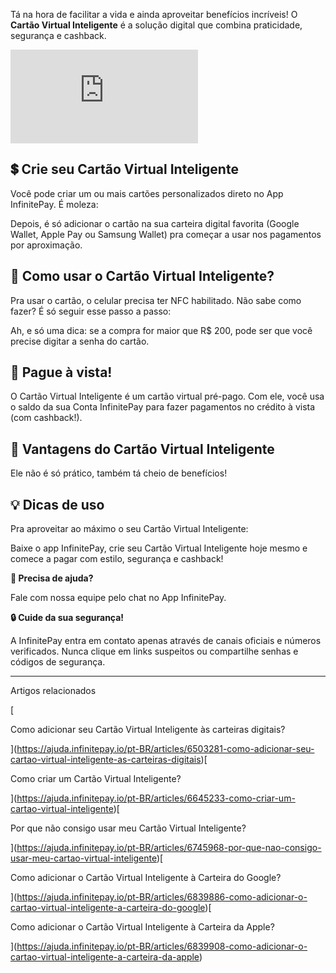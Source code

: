 Tá na hora de facilitar a vida e ainda aproveitar benefícios incríveis! O **Cartão Virtual Inteligente** é a solução digital que combina praticidade, segurança e cashback.

<iframe src="https://www.youtube.com/embed/2B6GSFzuvcs" frameborder="0" allowfullscreen="allowfullscreen"></iframe>

## **💲 Crie seu Cartão Virtual Inteligente**

Você pode criar um ou mais cartões personalizados direto no App InfinitePay. É moleza:

Depois, é só adicionar o cartão na sua carteira digital favorita (Google Wallet, Apple Pay ou Samsung Wallet) pra começar a usar nos pagamentos por aproximação.

## 💸 **Como usar o Cartão Virtual Inteligente?**

Pra usar o cartão, o celular precisa ter NFC habilitado. Não sabe como fazer? É só seguir esse passo a passo:

Ah, e só uma dica: se a compra for maior que R$ 200, pode ser que você precise digitar a senha do cartão.

## 🤑 **Pague à vista!**

O Cartão Virtual Inteligente é um cartão virtual pré-pago. Com ele, você usa o saldo da sua Conta InfinitePay para fazer pagamentos no crédito à vista (com cashback!).

## **🌟 Vantagens do Cartão Virtual Inteligente**

Ele não é só prático, também tá cheio de benefícios!

## **💡 Dicas de uso**

Pra aproveitar ao máximo o seu Cartão Virtual Inteligente:

Baixe o app InfinitePay, crie seu Cartão Virtual Inteligente hoje mesmo e comece a pagar com estilo, segurança e cashback!

**🔔 Precisa de ajuda?**

Fale com nossa equipe pelo chat no App InfinitePay.

**🔒 Cuide da sua segurança!**

A InfinitePay entra em contato apenas através de canais oficiais e números verificados. Nunca clique em links suspeitos ou compartilhe senhas e códigos de segurança.

___

Artigos relacionados

[

Como adicionar seu Cartão Virtual Inteligente às carteiras digitais?

](https://ajuda.infinitepay.io/pt-BR/articles/6503281-como-adicionar-seu-cartao-virtual-inteligente-as-carteiras-digitais)[

Como criar um Cartão Virtual Inteligente?

](https://ajuda.infinitepay.io/pt-BR/articles/6645233-como-criar-um-cartao-virtual-inteligente)[

Por que não consigo usar meu Cartão Virtual Inteligente?

](https://ajuda.infinitepay.io/pt-BR/articles/6745968-por-que-nao-consigo-usar-meu-cartao-virtual-inteligente)[

Como adicionar o Cartão Virtual Inteligente à Carteira do Google?

](https://ajuda.infinitepay.io/pt-BR/articles/6839886-como-adicionar-o-cartao-virtual-inteligente-a-carteira-do-google)[

Como adicionar o Cartão Virtual Inteligente à Carteira da Apple?

](https://ajuda.infinitepay.io/pt-BR/articles/6839908-como-adicionar-o-cartao-virtual-inteligente-a-carteira-da-apple)